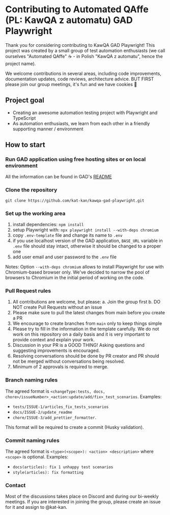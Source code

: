 # Contributing to Automated QAffe (PL: KawQA z automatu) GAD Playwright

Thank you for considering contributing to KawQA GAD Playwright! This project was created by a small group of test automation enthusiasts (we call ourselves "Automated QAffe" ☕️ - in Polish "KawQA z automatu", hence the project name).

We welcome contributions in several areas, including code improvements, documentation updates, code reviews, architecture advice. BUT FIRST please join our group meetings, it's fun and we have cookies 🍪

## Project goal

- Creating an awesome automation testing project with Playwright and TypeScript
- As automation enthusiasts, we learn from each other in a friendly supporting manner / environment

## How to start

### Run GAD application using free hosting sites or on local environment

All the information can be found in GAD's [README](https://github.com/jaktestowac/gad-gui-api-demo)

### Clone the repository

`git clone https://github.com/kat-kan/kawqa-gad-playwright.git`

### Set up the working area

1. install dependencies:
   `npm install`
2. setup Playwright with:
   `npx playwright install --with-deps chromium`
3. copy `.env-template` file and change its name to `.env`
4. if you use localhost version of the GAD application, `BASE_URL` variable in `.env` file should stay intact, otherwise it should be changed to a proper one
5. add user email and user password to the `.env` file

Notes: Option `--with-deps chromium` allows to install Playwright for use with Chromium-based browser only. We've decided to narrow the pool of browsers to Chromium in the initial period of working on the code.

### Pull Request rules

1. All contributions are welcome, but please: a. Join the group first b. DO NOT create Pull Requests without an issue
2. Please make sure to pull the latest changes from main before you create a PR
3. We encourage to create branches from `main` only to keep things simple
4. Please try to fill in the information in the template carefully. We do not work on this repository on a daily basis and it is very important to provide context and explain your work.
5. Discussion in your PR is a GOOD THING! Asking questions and suggesting improvements is encouraged.
6. Resolving conversations should be done by PR creator and PR should not be merged without conversations being resolved.
7. Minimum of 2 approvals is required to merge.

### Branch naming rules

The agreed format is `<changeType:tests, docs, chore>/issueNumber>_<action:update/add/fix>_test_scenarios`.
Examples:

- `tests/ISSUE-1/articles_fix_tests_scenarios `
- `docs/ISSUE-2/update_readme`
- `chore/ISSUE-3/add_prettier_formatter`.

This format will be required to create a commit (Husky validation).

### Commit naming rules

The agreed format is `<type>(<scope>): <action> <description>` where `<scope>` is optional.
Examples:

- `docs(articles): fix 1 unhappy test scenarios`
- `style(articles): fix formatting`

### Contact

Most of the discussions takes place on Discord and during our bi-weekly meetings. If you are interested in joining the group, please create an issue for it and assign to @kat-kan.

